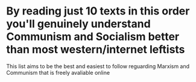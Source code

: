 # By reading just 10 texts in this order you'll genuinely understand Communism and Socialism better than most western/internet leftists
This list aims to be the best and easiest to follow reguarding Marxism and Communism that is freely avaliable online
